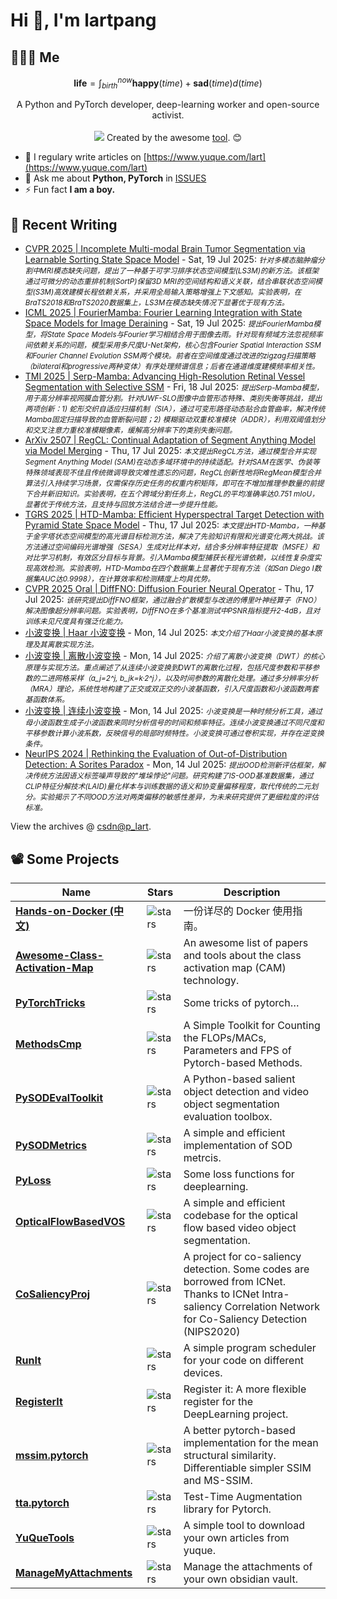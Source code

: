 # Hi 👋, I'm lartpang

## 🧑‍🤝‍🧑 Me

$$
\textbf{life} = \int_{birth}^{now} \mathbf{happy}(time) + \mathbf{sad}(time) d(time)
$$

<p align="center">
  A Python and PyTorch developer, deep-learning worker and open-source activist.
  <br /><br />

  <img src="https://github.com/lartpang/lartpang/assets/26847524/47e4b857-c6b7-4237-a637-0ec73485e48e" />
  Created by the awesome <a href="https://erikdemaine.org/fonts/tetris/">tool</a>. 😊
</p>

* 📝 I regulary write articles on [https://www.yuque.com/lart](https://www.yuque.com/lart)
* 💬 Ask me about **Python, PyTorch** in [ISSUES](https://github.com/lartpang/lartpang/issues)
* ⚡ Fun fact **I am a boy.**

## 📝 Recent Writing

<!-- writing starts -->
* [CVPR 2025 | Incomplete Multi-modal Brain Tumor Segmentation via Learnable Sorting State Space Model](https://blog.csdn.net/P_LarT/article/details/149468057) - Sat, 19 Jul 2025: <small>*针对多模态脑肿瘤分割中MRI模态缺失问题，提出了一种基于可学习排序状态空间模型(LS3M)的新方法。该框架通过可微分的动态重排机制(SortP)保留3D MRI的空间结构和语义关联，结合串联状态空间模型(S3M)高效建模长程依赖关系，并采用全局输入策略增强上下文感知。实验表明，在BraTS2018和BraTS2020数据集上，LS3M在模态缺失情况下显著优于现有方法。*</small>
* [ICML 2025 | FourierMamba: Fourier Learning Integration with State Space Models for Image Deraining](https://blog.csdn.net/P_LarT/article/details/149464229) - Sat, 19 Jul 2025: <small>*提出FourierMamba模型，将State Space Models与Fourier学习相结合用于图像去雨。针对现有频域方法忽视频率间依赖关系的问题，模型采用多尺度U-Net架构，核心包含Fourier Spatial Interaction SSM和Fourier Channel Evolution SSM两个模块。前者在空间维度通过改进的zigzag扫描策略（bilateral和progressive两种变体）有序处理频谱信息；后者在通道维度建模频率相关性。*</small>
* [TMI 2025 | Serp-Mamba: Advancing High-Resolution Retinal Vessel Segmentation with Selective SSM](https://blog.csdn.net/P_LarT/article/details/149455039) - Fri, 18 Jul 2025: <small>*提出Serp-Mamba模型，用于高分辨率视网膜血管分割。针对UWF-SLO图像中血管形态特殊、类别失衡等挑战，提出两项创新：1) 蛇形交织自适应扫描机制（SIA），通过可变形路径动态贴合血管曲率，解决传统Mamba固定扫描导致的血管断裂问题；2) 模糊驱动双重校准模块（ADDR），利用双阈值划分和交叉注意力重校准模糊像素，缓解高分辨率下的类别失衡问题。*</small>
* [ArXiv 2507 | RegCL: Continual Adaptation of Segment Anything Model via Model Merging](https://blog.csdn.net/P_LarT/article/details/149428890) - Thu, 17 Jul 2025: <small>*本文提出RegCL方法，通过模型合并实现Segment Anything Model (SAM)在动态多域环境中的持续适配。针对SAM在医学、伪装等特殊领域表现不佳且传统微调导致灾难性遗忘的问题，RegCL创新性地将RegMean模型合并算法引入持续学习场景，仅需保存历史任务的权重内积矩阵，即可在不增加推理参数量的前提下合并新旧知识。实验表明，在五个跨域分割任务上，RegCL的平均准确率达0.751 mIoU，显著优于传统方法，且支持与回放方法结合进一步提升性能。*</small>
* [TGRS 2025 | HTD-Mamba: Efficient Hyperspectral Target Detection with Pyramid State Space Model](https://blog.csdn.net/P_LarT/article/details/149427412) - Thu, 17 Jul 2025: <small>*本文提出HTD-Mamba，一种基于金字塔状态空间模型的高光谱目标检测方法，解决了先验知识有限和光谱变化两大挑战。该方法通过空间编码光谱增强（SESA）生成对比样本对，结合多分辨率特征提取（MSFE）和对比学习机制，有效区分目标与背景。引入Mamba模型捕获长程光谱依赖，以线性复杂度实现高效检测。实验表明，HTD-Mamba在四个数据集上显著优于现有方法（如San Diego I数据集AUC达0.9998），在计算效率和检测精度上均具优势。*</small>
* [CVPR 2025 Oral | DiffFNO: Diffusion Fourier Neural Operator](https://blog.csdn.net/P_LarT/article/details/149415784) - Thu, 17 Jul 2025: <small>*该研究提出DiffFNO框架，通过融合扩散模型与改进的傅里叶神经算子（FNO）解决图像超分辨率问题。实验表明，DiffFNO在多个基准测试中PSNR指标提升2-4dB，且对训练未见尺度具有强泛化能力。*</small>
* [小波变换 | Haar 小波变换](https://blog.csdn.net/P_LarT/article/details/149338853) - Mon, 14 Jul 2025: <small>*本文介绍了Haar小波变换的基本原理及其离散实现方法。*</small>
* [小波变换 | 离散小波变换](https://blog.csdn.net/P_LarT/article/details/149337573) - Mon, 14 Jul 2025: <small>*介绍了离散小波变换（DWT）的核心原理与实现方法。重点阐述了从连续小波变换到DWT的离散化过程，包括尺度参数和平移参数的二进网格采样（a_j=2^j, b_jk=k·2^j），以及时间参数的离散化处理。通过多分辨率分析（MRA）理论，系统性地构建了正交或双正交的小波基函数，引入尺度函数和小波函数两套基函数体系。*</small>
* [小波变换 | 连续小波变换](https://blog.csdn.net/P_LarT/article/details/149337489) - Mon, 14 Jul 2025: <small>*小波变换是一种时频分析工具，通过母小波函数生成子小波函数来同时分析信号的时间和频率特征。连续小波变换通过不同尺度和平移参数计算小波系数，反映信号的局部时频特性。小波变换可通过卷积实现，并存在逆变换条件。*</small>
* [NeurIPS 2024 | Rethinking the Evaluation of Out-of-Distribution Detection: A Sorites Paradox](https://blog.csdn.net/P_LarT/article/details/149326984) - Mon, 14 Jul 2025: <small>*提出OOD检测新评估框架，解决传统方法因语义标签噪声导致的&quot;堆垛悖论&quot;问题。研究构建了IS-OOD基准数据集，通过CLIP特征分解技术(LAID)量化样本与训练数据的语义和协变量偏移程度，取代传统的二元划分。实验揭示了不同OOD方法对两类偏移的敏感性差异，为未来研究提供了更细粒度的评估标准。*</small>
<!-- writing ends -->

View the archives @ [csdn@p_lart](https://blog.csdn.net/p_lart).

## 📽️ Some Projects

| Name                                                                                         | Stars                                                                               | Description                                                                                                                                                      |
| -------------------------------------------------------------------------------------------- | ----------------------------------------------------------------------------------- | ---------------------------------------------------------------------------------------------------------------------------------------------------------------- |
| [**Hands-on-Docker (中文)**](https://github.com/lartpang/Hands-on-Docker)                    | ![stars](https://img.shields.io/github/stars/lartpang/Hands-on-Docker)              | 一份详尽的 Docker 使用指南。                                                                                                                                     |
| [**Awesome-Class-Activation-Map**](https://github.com/lartpang/awesome-class-activation-map) | ![stars](https://img.shields.io/github/stars/lartpang/awesome-class-activation-map) | An awesome list of papers and tools about the class activation map (CAM) technology.                                                                             |
| [**PyTorchTricks**](https://github.com/lartpang/PyTorchTricks)                               | ![stars](https://img.shields.io/github/stars/lartpang/PyTorchTricks)                | Some tricks of pytorch…                                                                                                                                          |
| [**MethodsCmp**](https://github.com/lartpang/MethodsCmp)                                     | ![stars](https://img.shields.io/github/stars/lartpang/MethodsCmp)                   | A Simple Toolkit for Counting the FLOPs/MACs, Parameters and FPS of Pytorch-based Methods.                                                                       |
| [**PySODEvalToolkit**](https://github.com/lartpang/PySODEvalToolkit)                         | ![stars](https://img.shields.io/github/stars/lartpang/PySODEvalToolkit)             | A Python-based salient object detection and video object segmentation evaluation toolbox.                                                                        |
| [**PySODMetrics**](https://github.com/lartpang/PySODMetrics)                                 | ![stars](https://img.shields.io/github/stars/lartpang/PySODMetrics)                 | A simple and efficient implementation of SOD metrcis.                                                                                                            |
| [**PyLoss**](https://github.com/lartpang/PyLoss)                                             | ![stars](https://img.shields.io/github/stars/lartpang/PyLoss)                       | Some loss functions for deeplearning.                                                                                                                            |
| [**OpticalFlowBasedVOS**](https://github.com/lartpang/OpticalFlowBasedVOS)                   | ![stars](https://img.shields.io/github/stars/lartpang/OpticalFlowBasedVOS)          | A simple and efficient codebase for the optical flow based video object segmentation.                                                                            |
| [**CoSaliencyProj**](https://github.com/lartpang/CoSaliencyProj)                             | ![stars](https://img.shields.io/github/stars/lartpang/CoSaliencyProj)               | A project for co-saliency detection. Some codes are borrowed from ICNet. Thanks to ICNet Intra-saliency Correlation Network for Co-Saliency Detection (NIPS2020) |
| [**RunIt**](https://github.com/lartpang/RunIt)                                               | ![stars](https://img.shields.io/github/stars/lartpang/RunIt)                        | A simple program scheduler for your code on different devices.                                                                                                   |
| [**RegisterIt**](https://github.com/lartpang/RegisterIt)                                     | ![stars](https://img.shields.io/github/stars/lartpang/RegisterIt)                   | Register it: A more flexible register for the DeepLearning project.                                                                                              |
| [**mssim.pytorch**](https://github.com/lartpang/mssim.pytorch)                               | ![stars](https://img.shields.io/github/stars/lartpang/mssim.pytorch)                | A better pytorch-based implementation for the mean structural similarity. Differentiable simpler SSIM and MS-SSIM.                                               |
| [**tta.pytorch**](https://github.com/lartpang/tta.pytorch)                                   | ![stars](https://img.shields.io/github/stars/lartpang/tta.pytorch)                  | Test-Time Augmentation library for Pytorch.                                                                                                                      |
| [**YuQueTools**](https://github.com/lartpang/YuQueTools)                                     | ![stars](https://img.shields.io/github/stars/lartpang/YuQueTools)                   | A simple tool to download your own articles from yuque.                                                                                                          |
| [**ManageMyAttachments**](https://github.com/lartpang/ManageMyAttachments)                   | ![stars](https://img.shields.io/github/stars/lartpang/ManageMyAttachments)          | Manage the attachments of your own obsidian vault.                                                                                                               |
